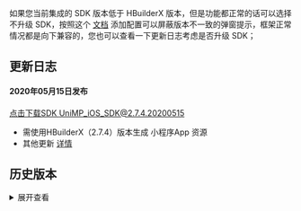 如果您当前集成的 SDK 版本低于 HBuilderX 版本，但是功能都正常的话可以选择不升级 SDK，按照这个 [文档](https://ask.dcloud.net.cn/article/35627) 添加配置可以屏蔽版本不一致的弹窗提示，框架正常情况都是向下兼容的，您也可以查看一下更新日志考虑是否升级 SDK； 

## 更新日志
#### 2020年05月15日发布
[点击下载SDK UniMP_iOS_SDK@2.7.4.20200515](http://download.dcloud.net.cn/unimpsdk/UniMPSDK_iOS@2.7.4.20200515.zip)
+ 需使用HBuilderX（2.7.4）版本生成 小程序App 资源
+ 其他更新 [详情](https://update.dcloud.net.cn/hbuilderx/changelog/2.7.4.20200515-alpha.html)


## 历史版本
<details>
<summary>展开查看</summary>

#### 下载地址
链接: [https://pan.baidu.com/s/1Jdpzti4rfRWVHVV-Yva-7w](https://pan.baidu.com/s/1Jdpzti4rfRWVHVV-Yva-7w)   密码:hvsk

#### 2020年05月13日发布

+ 需使用HBuilderX（2.7.2）版本生成 小程序App 资源
+ iOS平台 修复 video 组件退出全屏后页面布局错位的Bug
+ 其他更新 [详情](https://update.dcloud.net.cn/hbuilderx/changelog/2.7.2.20200513-alpha.html)

#### 2020年05月10日发布

+ 需使用HBuilderX（2.7.1）版本生成 小程序App 资源
+ 其他更新 [详情](https://update.dcloud.net.cn/hbuilderx/changelog/2.7.1.20200510-alpha.html)

#### 2020年05月01日发布

+ 需使用HBuilderX（2.7.0）版本生成 小程序App 资源
+ 其他更新 [详情](https://update.dcloud.net.cn/hbuilderx/changelog/2.7.0.20200501-alpha.html)

#### 2020年04月24日发布

+ 需使用HBuilderX（2.6.16）版本生成 小程序App 资源
+ 其他更新 [详情](https://update.dcloud.net.cn/hbuilderx/changelog/2.6.16.20200424.html)

#### 2020年04月21日发布

+ 需使用HBuilderX（2.6.15）版本生成 小程序App 资源
+ 其他更新 [详情](https://update.dcloud.net.cn/hbuilderx/changelog/2.6.15.20200421.html)

#### 2020年04月19日发布

+ 需使用HBuilderX（2.6.14）版本生成 小程序App 资源
+ iOS平台 补齐 wgt 编译版本与js框架版本校验，不一致会弹窗提示 详情
+ iOS平台 修复 小程序内 wgt 热更新资源后启动会显示一下 LaunchScreen.storyboard 页面的Bug
+ 其他更新 [详情](https://update.dcloud.net.cn/hbuilderx/changelog/2.6.14.20200419-alpha.html)

#### 2020年04月15日发布

+ 需使用HBuilderX（2.6.13）版本生成 小程序App 资源。
+ 更新 [详情](https://update.dcloud.net.cn/hbuilderx/changelog/2.6.13.20200414-alpha.html)

#### 2020年04月13日发布

+ 需使用HBuilderX（2.6.12）版本生成 小程序App 资源。
+ 更新 [详情](https://update.dcloud.net.cn/hbuilderx/changelog/2.6.12.20200412-alpha.html)

#### 2020年04月09日发布

+ 需使用HBuilderX（2.6.11）版本生成 小程序App 资源。
+ 更新 uni-jsframework 框架；
+ 其他更新 [详情](https://update.dcloud.net.cn/hbuilderx/changelog/2.6.11.20200409.html)

#### 2020年04月03日发布

+ 需使用HBuilderX（2.6.10）版本生成 小程序App 资源。
+ 更新 uni-jsframework 框架；
+ 新增 宿主与小程序通讯机制 [详情](https://ask.dcloud.net.cn/docs/#https://ask.dcloud.net.cn/article/37122)
+ 修复 在监听小程序被关闭的方法中紧接着在打开小程序可能会崩溃的Bug
+ 修复 uni.chooseImage 引起内存泄露的Bug
+ 其他更新 [详情](https://update.dcloud.net.cn/hbuilderx/changelog/2.6.10.20200403-alpha.html)

#### 2020年04月03日发布

+ 需使用HBuilderX（2.6.9）版本生成 小程序App 资源。
+ 更新 uni-jsframework 框架；
+ 其他更新[详情](https://update.dcloud.net.cn/hbuilderx/changelog/2.6.9.20200403.html)

#### 2020年03月30日发布

+ 需使用HBuilderX（2.6.8）版本生成 小程序App 资源。
+ 更新 uni-jsframework 框架；
+ 其他更新[详情](https://update.dcloud.net.cn/hbuilderx/changelog/2.6.8.20200330.html)

#### 2020年03月19日发布

+ 需使用HBuilderX（2.6.6）版本生成 小程序App 资源。
+ 新增 获取当前显示小程序页面直达Url方法（用于启动直达二级页面）[iOS](https://ask.dcloud.net.cn/article/37068#getCurrentPageUrl)、[Android](https://ask.dcloud.net.cn/article/36984#getCurrentPageUrl)
+ 新增 获取已部署的小程序资源版本信息方法 [iOS](https://ask.dcloud.net.cn/article/37068#getUniMPVersionInfo)、[Android](https://ask.dcloud.net.cn/article/36984#getAppVersionInfo)
+ 新增 胶囊按钮添加点击效果
+ 开放 小程序内部调用 plus.runtime.install 热更新wgt资源 [详情](https://ask.dcloud.net.cn/article/35667)
+ 修复 原生工程勾选 'Hide status bar' 导致小程序页面导航栏被系统状态栏挡住的Bug
+ 修复 pickDate、pickTime 无法显示的Bug
+ 基础库移除对 StoreKit.framework 的依赖

#### 2020年03月10日发布

- 需使用HBuilderX（2.6.4 alpha版，或 2.6.5 正式版）生成 小程序App 资源。
- 更新 uni-jsframework 框架；

#### 2020年03月05日发布

- 需使用HBuilderX（2.6.3）版本生成 小程序App 资源。
- 新增 启动小程序支持传入参数及直达指定页面 [详情](https://ask.dcloud.net.cn/docs/#https://ask.dcloud.net.cn/article/37010)
- 新增 关闭当前小程序方法及小程序关闭回调方法 [详情](https://ask.dcloud.net.cn/docs/#https://ask.dcloud.net.cn/article/37014)
- 新增 获取当前运行的小程序appid方法

#### 2020年02月25日发布

- 需使用HBuilderX（2.6.1）版本生成 小程序App 资源。
- 修改集成小程序资源为 wgt 包，详情请查看集成文档关于生成小程序应用资源说明；

#### 2020年02月12日发布

- 需使用HBuilderX（2.5.11.20200212）版本生成 小程序App 资源。
- 修复反复打开关闭小程序导致内存不断增加的Bug；

#### 2020年02月05日发布 

- 需使用HBuilderX（2.5.10.20200205）版本生成 小程序App 资源。